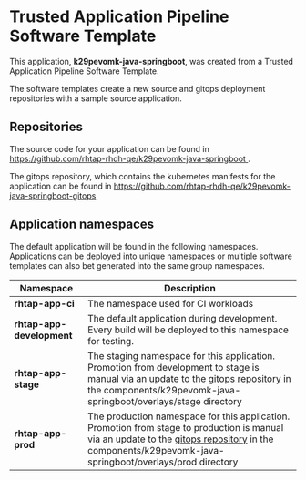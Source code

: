 # Trusted Application Pipeline Software Template

This application, **k29pevomk-java-springboot**, was created from a Trusted Application Pipeline Software Template.

The software templates create a new source and gitops deployment repositories with a sample source application. 

## Repositories

The source code for your application can be found in [https://github.com/rhtap-rhdh-qe/k29pevomk-java-springboot ](https://github.com/rhtap-rhdh-qe/k29pevomk-java-springboot ).
 
The gitops repository, which contains the kubernetes manifests for the application can be found in 
[https://github.com/rhtap-rhdh-qe/k29pevomk-java-springboot-gitops ](https://github.com/rhtap-rhdh-qe/k29pevomk-java-springboot-gitops ) 

## Application namespaces 

The default application will be found in the following namespaces. Applications can be deployed into unique namespaces or multiple software templates can also bet generated into the same group namespaces.  

|  Namespace   |  Description   |  
| -------- | -------- |
| **rhtap-app-ci** | The namespace used for CI workloads |
| **rhtap-app-development** | The default application during development. Every build will be deployed to this namespace for testing. |
| **rhtap-app-stage** | The staging namespace for this application. Promotion from development to stage is manual via an update to the [gitops repository](https://github.com/rhtap-rhdh-qe/k29pevomk-java-springboot-gitops ) in the components/k29pevomk-java-springboot/overlays/stage directory |
| **rhtap-app-prod** | The production namespace for this application. Promotion from stage to production is manual via an update to the [gitops repository](https://github.com/rhtap-rhdh-qe/k29pevomk-java-springboot-gitops ) in the components/k29pevomk-java-springboot/overlays/prod directory |